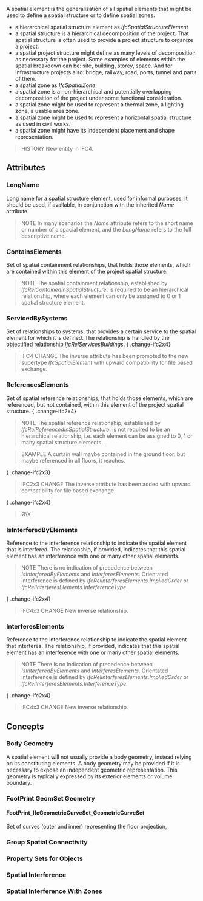 A spatial element is the generalization of all spatial elements that might be used to define a spatial structure or to define spatial zones.

<!-- end of short definition -->


* a hierarchical spatial structure element as _IfcSpatialStructureElement_
 * a spatial structure is a hierarchical decomposition of the project. That spatial structure is often used to provide a project structure to organize a project.
 * a spatial project structure might define as many levels of decomposition as necessary for the project. Some examples of elements within the spatial breakdown can be: site, building, storey, space. And for infrastructure projects also: bridge, railway, road, ports, tunnel and parts of them.
* a spatial zone as _IfcSpatialZone_
 * a spatial zone is a non-hierarchical and potentially overlapping decomposition of the project under some functional consideration.
 * a spatial zone might be used to represent a thermal zone, a lighting zone, a usable area zone.
 * a spatial zone might be used to represent a horizontal spatial structure as used in civil works.
 * a spatial zone might have its independent placement and shape representation.

> HISTORY New entity in IFC4.

## Attributes

### LongName
Long name for a spatial structure element, used for informal purposes. It should be used, if available, in conjunction with the inherited _Name_ attribute.
> NOTE In many scenarios the _Name_ attribute refers to the short name or number of a spacial element, and the _LongName_ refers to the full descriptive name.

### ContainsElements
Set of spatial containment relationships, that holds those elements, which are contained within this element of the project spatial structure.
> NOTE The spatial containment relationship, established by _IfcRelContainedInSpatialStructure_, is required to be an hierarchical relationship, where each element can only be assigned to 0 or 1 spatial structure element.

### ServicedBySystems
Set of relationships to systems, that provides a certain service to the spatial element for which it is defined. The relationship is handled by the objectified relationship _IfcRelServicesBuildings_.
{ .change-ifc2x4}
> IFC4 CHANGE The inverse attribute has been promoted to the new supertype _IfcSpatialElement_ with upward compatibility for file based exchange.

### ReferencesElements
Set of spatial reference relationships, that holds those elements, which are referenced, but not contained, within this element of the project spatial structure.
{ .change-ifc2x4}
> NOTE The spatial reference relationship, established by _IfcRelReferencedInSpatialStructure_, is not required to be an hierarchical relationship, i.e. each element can be assigned to 0, 1 or many spatial structure elements.

> EXAMPLE A curtain wall maybe contained in the ground floor, but maybe referenced in all floors, it reaches.

{ .change-ifc2x3}
> IFC2x3 CHANGE The inverse attribute has been added with upward compatibility for file based exchange.

{ .change-ifc2x4}
> Ø\X

### IsInterferedByElements
Reference to the interference relationship to indicate the spatial element that is interfered. The relationship, if provided, indicates that this spatial element has an interference with one or many other spatial elements.
> NOTE There is no indication of precedence between _IsInterferedByElements_ and _InterferesElements_. Orientated interference is defined by _IfcRelInterferesElements.ImpliedOrder_ or _IfcRelInterferesElements.InterferenceType_.

{ .change-ifc2x4}
> IFC4x3 CHANGE New inverse relationship.

### InterferesElements
Reference to the interference relationship to indicate the spatial element that interferes. The relationship, if provided, indicates that this spatial element has an interference with one or many other spatial elements.
> NOTE There is no indication of precedence between _IsInterferedByElements_ and _InterferesElements_. Orientated interference is defined by _IfcRelInterferesElements.ImpliedOrder_ or _IfcRelInterferesElements.InterferenceType_.

{ .change-ifc2x4}
> IFC4x3 CHANGE New inverse relationship.

## Concepts

### Body Geometry

A spatial element will not usually provide a body geometry, instead relying on its constituting elements. A body geometry may be provided if it is necessary to expose an independent geometric representation. This geometry is typically expressed by its exterior elements or volume boundary.

### FootPrint GeomSet Geometry



#### FootPrint_IfcGeometricCurveSet_GeometricCurveSet

Set of curves (outer and inner) representing the floor projection,

### Group Spatial Connectivity



### Property Sets for Objects



### Spatial Interference



### Spatial Interference With Zones



